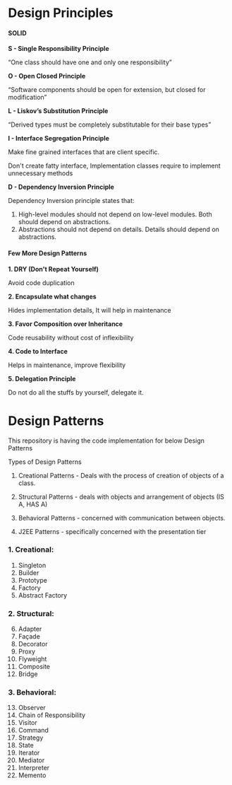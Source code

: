 # Design Principles

####    SOLID

**S - Single Responsibility Principle**
    
“One class should have one and only one responsibility”

**O - Open Closed Principle**

“Software components should be open for extension, but closed for modification”

**L - Liskov’s Substitution Principle**

“Derived types must be completely substitutable for their base types”

**I - Interface Segregation Principle**

Make fine grained interfaces that are client specific.

Don't create fatty interface, Implementation classes require to implement unnecessary methods
 
**D - Dependency Inversion Principle**

Dependency Inversion principle states that:
1.	High-level modules should not depend on low-level modules. Both should depend on abstractions.
2.	Abstractions should not depend on details. Details should depend on abstractions.

####  Few More Design Patterns

**1. DRY (Don't Repeat Yourself)**

Avoid code duplication

**2. Encapsulate what changes**

Hides implementation details, It will help in maintenance

**3.  Favor Composition over Inheritance**

Code reusability without cost of inflexibility

**4. Code to Interface**

Helps in maintenance, improve flexibility

**5. Delegation Principle**

Do not do all the stuffs by yourself, delegate it.



# Design Patterns

This repository is having the code implementation for below Design Patterns


Types of Design Patterns
1. Creational Patterns - Deals with the process of creation of objects of a class.
2. Structural Patterns - deals with objects and arrangement of objects (IS A, HAS A)
3. Behavioral Patterns - concerned with communication between objects.


4. J2EE Patterns - specifically concerned with the presentation tier



### 1. Creational: 

1.	Singleton
2.	Builder
3.	Prototype
4.	Factory
5.	Abstract Factory

### 2. Structural: 

6.	Adapter
7.	Façade
8.	Decorator
9.	Proxy
10.	Flyweight
11.	Composite
12.	Bridge


### 3. Behavioral: 

13.	Observer
14.	Chain of Responsibility
15.	Visitor
16.	Command
17.	Strategy
18.	State
19.	Iterator
20.	Mediator
21.	Interpreter
22.	Memento

